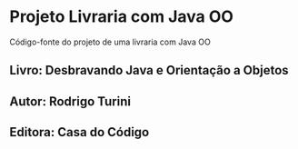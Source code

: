 # Projeto Livraria com Java OO
Código-fonte do projeto de uma livraria com Java OO 

## Livro: Desbravando Java e Orientação a Objetos 
## Autor: Rodrigo Turini
## Editora: Casa do Código
